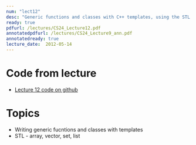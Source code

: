 ```yaml
---
num: "lect12"
desc: "Generic functions and classes with C++ templates, using the STL "
ready: true
pdfurl: /lectures/CS24_Lecture12.pdf
annotatedpdfurl: /lectures/CS24_Lecture9_ann.pdf
annotatedready: true
lecture_date:  2012-05-14
---
```


# Code from lecture

* [Lecture 12 code on github](https://github.com/ucsb-cs24-s18-mirza/cs24-s18-mirza-lec-12)

# Topics
* Writing generic fucntions and classes with templates
* STL - array, vector, set, list





